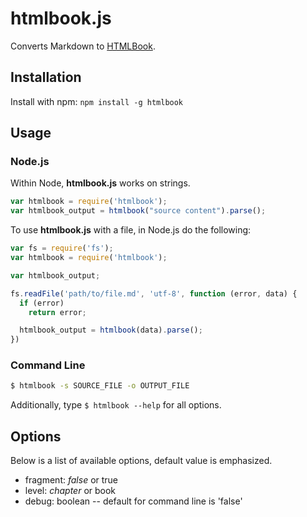 # htmlbook.js

Converts Markdown to [HTMLBook](https://github.com/oreillymedia/htmlbook).

## Installation

Install with npm: `npm install -g htmlbook`

## Usage

### Node.js

Within Node, **htmlbook.js** works on strings.

```javascript
var htmlbook = require('htmlbook');
var htmlbook_output = htmlbook("source content").parse();
```

To use **htmlbook.js** with a file, in Node.js do the following:

```javascript
var fs = require('fs');
var htmlbook = require('htmlbook');

var htmlbook_output;

fs.readFile('path/to/file.md', 'utf-8', function (error, data) {
  if (error)
    return error;

  htmlbook_output = htmlbook(data).parse();
})
```

### Command Line

```bash
$ htmlbook -s SOURCE_FILE -o OUTPUT_FILE
```

Additionally, type `$ htmlbook --help` for all options.

## Options

Below is a list of available options, default value is emphasized.

- fragment: _false_ or true
- level: _chapter_ or book
- debug: boolean -- default for command line is 'false'